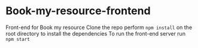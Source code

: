 # Book-my-resource-frontend
Front-end for Book my resource
Clone the repo
perform `npm install` on the root directory to install the dependencies
To run the front-end server run `npm start`
